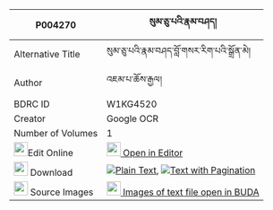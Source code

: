 |P004270|སུམ་ཅུ་པའི་རྣམ་བཤད། 
| --- | --- 
|Alternative Title |སུམ་ཅུ་པའི་རྣམ་བཤད་བློ་གསར་རིག་པའི་སྒྲོན་མེ།
|Author| འཇམ་པ་ཆོས་རྒྱལ།
|BDRC ID | W1KG4520
|Creator | Google OCR
|Number of Volumes| 1
|<img width="25" src="https://img.icons8.com/color/25/000000/edit-property.png">Edit Online| [<img width="25" src="https://avatars.githubusercontent.com/u/45091458?s=200&v=4"> Open in Editor](http://editor.openpecha.org/P004270)
|<img width="25" src="https://img.icons8.com/fluent/48/000000/download-2.png"/>  Download | [![](https://img.icons8.com/color/20/000000/txt.png)Plain Text](https://github.com/Openpecha/P004270/releases/download/v1/sumchupa_i_namshe_plain_P004270.zip), [![](https://img.icons8.com/color/20/000000/txt.png)Text with Pagination](https://github.com/Openpecha/P004270/releases/download/v1/sumchupa_i_namshe_pages_P004270.zip)
|<img width="25" src="https://img.icons8.com/plasticine/100/000000/pictures-folder.png"/>  Source Images | [<img width="25" src="https://library.bdrc.io/icons/BUDA-small.svg"> Images of text file open in BUDA](https://library.bdrc.io/show/bdr:W1KG4520)